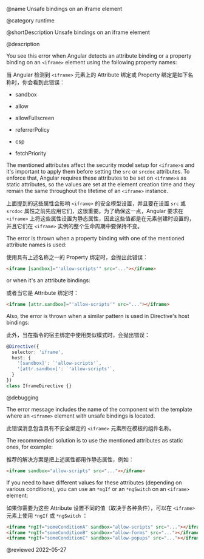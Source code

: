 @name Unsafe bindings on an iframe element

@category runtime

@shortDescription Unsafe bindings on an iframe element

@description

You see this error when Angular detects an attribute binding or a property binding on an `<iframe>` element using the following property names:

当 Angular 检测到 `<iframe>` 元素上的 Attribute 绑定或 Property 绑定是如下名称时，你会看到此错误：

* sandbox

* allow

* allowFullscreen

* referrerPolicy

* csp

* fetchPriority

The mentioned attributes affect the security model setup for `<iframe>`s
and it's important to apply them before setting the `src` or `srcdoc` attributes.
To enforce that, Angular requires these attributes to be set on `<iframe>`s as
static attributes, so the values are set at the element creation time and they
remain the same throughout the lifetime of an `<iframe>` instance.

上面提到的这些属性会影响 `<iframe>` 的安全模型设置，并且要在设置 `src` 或 `srcdoc` 属性之前先应用它们，这很重要。为了确保这一点，Angular 要求在 `<iframe>` 上将这些属性设置为静态属性，因此这些值都是在元素创建时设置的，并且它们在 `<iframe>` 实例的整个生命周期中要保持不变。

The error is thrown when a property binding with one of the mentioned attribute names is used:

使用具有上述名称之一的 Property 绑定时，会抛出此错误：

```html
<iframe [sandbox]="'allow-scripts'" src="..."></iframe>
```

or when it's an attribute bindings:

或者当它是 Attribute 绑定时：

```html
<iframe [attr.sandbox]="'allow-scripts'" src="..."></iframe>
```

Also, the error is thrown when a similar pattern is used in Directive's host bindings:

此外，当在指令的宿主绑定中使用类似模式时，会抛出错误：

```typescript
@Directive({
  selector: 'iframe',
  host: {
    '[sandbox]': `'allow-scripts'`,
    '[attr.sandbox]': `'allow-scripts'`,
  }
})
class IframeDirective {}
```

@debugging

The error message includes the name of the component with the template where
an `<iframe>` element with unsafe bindings is located.

此错误消息包含具有不安全绑定的 `<iframe>` 元素所在模板的组件名称。

The recommended solution is to use the mentioned attributes as static ones, for example:

推荐的解决方案是把上述属性都用作静态属性，例如：

```html
<iframe sandbox="allow-scripts" src="..."></iframe>
```

If you need to have different values for these attributes (depending on various conditions),
you can use an `*ngIf` or an `*ngSwitch` on an `<iframe>` element:

如果你需要为这些 Attribute 设置不同的值（取决于各种条件），可以在 `<iframe>` 元素上使用 `*ngIf` 或 `*ngSwitch` ：

```html
<iframe *ngIf="someConditionA" sandbox="allow-scripts" src="..."></iframe>
<iframe *ngIf="someConditionB" sandbox="allow-forms" src="..."></iframe>
<iframe *ngIf="someConditionC" sandbox="allow-popups" src="..."></iframe>
```

<!-- links -->

<!-- external links -->

<!-- end links -->

@reviewed 2022-05-27